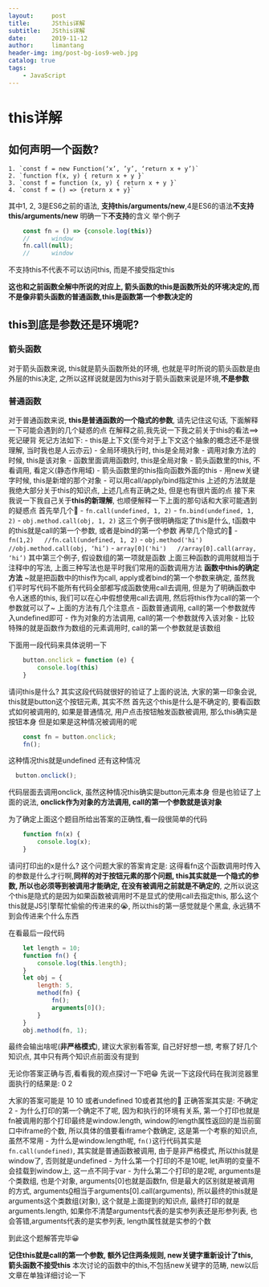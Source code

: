 ```yaml
---
layout:     post
title:      JSthis详解
subtitle:   JSthis详解
date:       2019-11-12
author:     limantang
header-img: img/post-bg-ios9-web.jpg
catalog: true
tags:
    - JavaScript
---
```


# this详解
## 如何声明一个函数?
	1. `const f = new Function(‘x’, ’y’, ‘return x + y’)`
	2. `function f(x, y) { return x + y }`
	3. `const f = function (x, y) { return x + y }`
	4. `const f = () => {return x + y}`
	
其中1, 2, 3是ES6之前的语法, **支持this/arguments/new**,4是ES6的语法**不支持this/arguments/new**
明确一下**不支持**的含义
举个例子
```javascript
    const fn = () => {console.log(this)}
    //		window
    fn.call(null);
    //		window
```
不支持this不代表不可以访问this, 而是不接受指定this

**这也和之前函数全解中所说的对应上, 箭头函数的this是函数所处的环境决定的,而不是像非箭头函数的普通函数,this是函数第一个参数决定的**

## this到底是参数还是环境呢?

### 箭头函数
对于箭头函数来说, this就是箭头函数所处的环境, 也就是平时所说的箭头函数是由外层的this决定, 之所以这样说就是因为this对于箭头函数来说是环境,**不是参数**

### 普通函数
对于普通函数来说, **this是普通函数的一个隐式的参数**, 请先记住这句话, 下面解释一下可能会遇到的几个疑惑的点
在解释之前,我先说一下我之前关于this的看法==>死记硬背
死记方法如下:
	- this是上下文(至今对于上下文这个抽象的概念还不是很理解, 当时我也是人云亦云)
	- 全局环境执行时, this是全局对象
	- 调用对象方法的时候, this是该对象
	- 函数里面调用函数时, this是全局对象
	- 箭头函数里的this, 不看调用, 看定义(静态作用域)
	- 箭头函数里的this指向函数外面的this
	- 用new关键字时候, this是新增的那个对象
	- 可以用call/apply/bind指定this
上述的方法就是我绝大部分关于this的知识点, 上述几点有正确之处, 但是也有很片面的点
接下来我说一下我自己关于**this的新理解**, 也顺便解释一下上面的那句话和大家可能遇到的疑惑点
首先举几个🌰
	- `fn.call(undefined, 1, 2)`
	- `fn.bind(undefined, 1, 2)`
	- `obj.method.call(obj, 1, 2)`
这三个例子很明确指定了this是什么, t函数中的this就是call的第一个参数, 或者是bind的第一个参数
再举几个隐式的🌰
	- `fn(1,2)   //fn.call(undefined, 1, 2)`
	- `obj.method('hi')   //obj.method.call(obj, ‘hi’)`
	- `array[0]('hi')   //array[0].call(array, ‘hi’)`
	其中第三个例子, 假设数组的第一项就是函数
	上面三种函数的调用就相当于注释中的写法, 上面三种写法也是平时我们常用的函数调用方法
**函数中this的确定方法**
~就是把函数中的this作为call, apply或者bind的第一个参数来确定, 虽然我们平时写代码不能所有代码全部都写成函数使用call去调用, 但是为了明确函数中令人迷惑的this, 我们可以在心中假想使用call去调用, 然后将this作为call的第一个参数就可以了~
上面的方法有几个注意点
	- 函数普通调用, call的第一个参数就传入undefined即可
	- 作为对象的方法调用, call的第一个参数就传入该对象
	- 比较特殊的就是函数作为数组的元素调用时, call的第一个参数就是该数组
	
下面用一段代码来具体说明一下
```javascript
    button.onclick = function (e) {
        console.log(this)
    }
```
请问this是什么?
其实这段代码就很好的验证了上面的说法, 大家的第一印象会说, this就是button这个按钮元素, 其实不然
首先这个this是什么是不确定的, 要看函数式如何被调用的, 如果是普通情况, 用户点击按钮触发函数被调用, 那么this确实是按钮本身
但是如果是这种情况被调用的呢
```javascript
    const fn = button.onclick;
    fn();
```
这种情况this就是undefined
还有这种情况
```javascript
  button.onclick();
```
代码层面去调用onclick, 虽然这种情况this确实是button元素本身
但是也验证了上面的说法, **onclick作为对象的方法调用, call的第一个参数就是该对象**

为了确定上面这个题目所给出答案的正确性,看一段很简单的代码
```javascript
    function fn(x) {
        console.log(x);
    }
```
请问打印出的x是什么?
这个问题大家的答案肯定是: 这得看fn这个函数调用时传入的参数是什么才行啊,**同样的对于按钮元素的那个问题, this其实就是一个隐式的参数, 所以也必须等到被调用才能确定, 在没有被调用之前就是不确定的**, 之所以说这个this是隐式的是因为如果函数被调用时不是显式的使用call去指定this, 那么这个this就是JS引擎帮忙偷偷的传进来的😭, 所以this的第一感觉就是个黑盒, 永远猜不到会传进来个什么东西

在看最后一段代码
```javascript
    let length = 10;
    function fn() {
        console.log(this.length);
    }
    let obj = {
        length: 5,
        method(fn) {
            fn();
            arguments[0]();
        }
    }
    obj.method(fn, 1);
```
最终会输出啥呢(**非严格模式**), 建议大家别看答案, 自己好好想一想, 考察了好几个知识点, 其中只有两个知识点前面没有提到












无论你答案正确与否,看看我的观点探讨一下吧😁
先说一下这段代码在我浏览器里面执行的结果是:
0  2

大家的答案可能是 10 10 或者undefined 10或者其他的🤡
正确答案其实是: 不确定 2
	- 为什么打印的第一个确定不了呢, 因为和执行的环境有关系, 第一个打印也就是fn被调用的那个打印最终是window.length, window的length属性返回的是当前窗口中iframe的个数, 所以具体的值要看iframe个数确定, 这是第一个考察的知识点, 虽然不常用
	- 为什么是window.length呢, `fn()`这行代码其实是`fn.call(undefined)`, 其实就是普通函数被调用, 由于是非严格模式, 所以this就是window了, 否则就是undefined
	- 为什么第一个打印的不是10呢, let声明的变量不会挂载到window上, 这一点不同于var
	- 为什么第二个打印的是2呢, arguments是个类数组, 也是个对象, arguments[0]也就是函数fn, 但是最大的区别就是被调用的方式,  arguments[0]()相当于arguments[0].call(arguments), 所以最终的this就是arguments这个类数组(对象), 这个就是上面提到的知识点, 最终打印的就是arguments.length, 如果你不清楚arguments代表的是实参列表还是形参列表, 也会答错,arguments代表的是实参列表, length属性就是实参的个数

到此这个题解答完毕😀

**记住this就是call的第一个参数, 额外记住两条规则, new关键字重新设计了this, 箭头函数不接受this**
本次讨论的函数中的this,不包括new关键字的范畴, new以后文章在单独详细讨论一下
